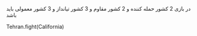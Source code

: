 در بازی 2 کشور حمله کننده و 2 کشور مقاوم و 3 کشور تیانداز و 3 کشور معمولی باید باشد


Tehran.fight(California)